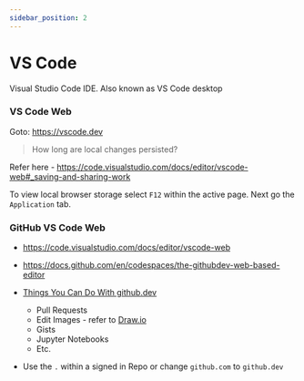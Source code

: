 ```yaml
---
sidebar_position: 2
---
```


# VS Code
Visual Studio Code IDE.  Also known as VS Code desktop


### VS Code Web

Goto: https://vscode.dev

> How long are local changes persisted?

Refer here - https://code.visualstudio.com/docs/editor/vscode-web#_saving-and-sharing-work

To view local browser storage select `F12` within the active page. Next go the `Application` tab.

### GitHub VS Code Web

- https://code.visualstudio.com/docs/editor/vscode-web
- https://docs.github.com/en/codespaces/the-githubdev-web-based-editor
- [Things You Can Do With github.dev](https://dev.to/lostintangent/10-awesome-things-you-can-do-with-github-dev-5fm7)
    - Pull Requests
    - Edit Images - refer to [Draw.io](https://marketplace.visualstudio.com/items?itemName=hediet.vscode-drawio)
    - Gists
    - Jupyter Notebooks
    - Etc.

- Use the `.` within a signed in Repo or change `github.com` to `github.dev`